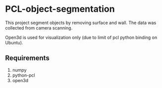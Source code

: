 # PCL-object-segmentation
This project segment objects by removing surface and wall. The data was collected from camera scanning.

Open3d is used for visualization only (due to limit of pcl python binding on Ubuntu). 

## Requirements
1. numpy 
2. python-pcl 
3. open3d
